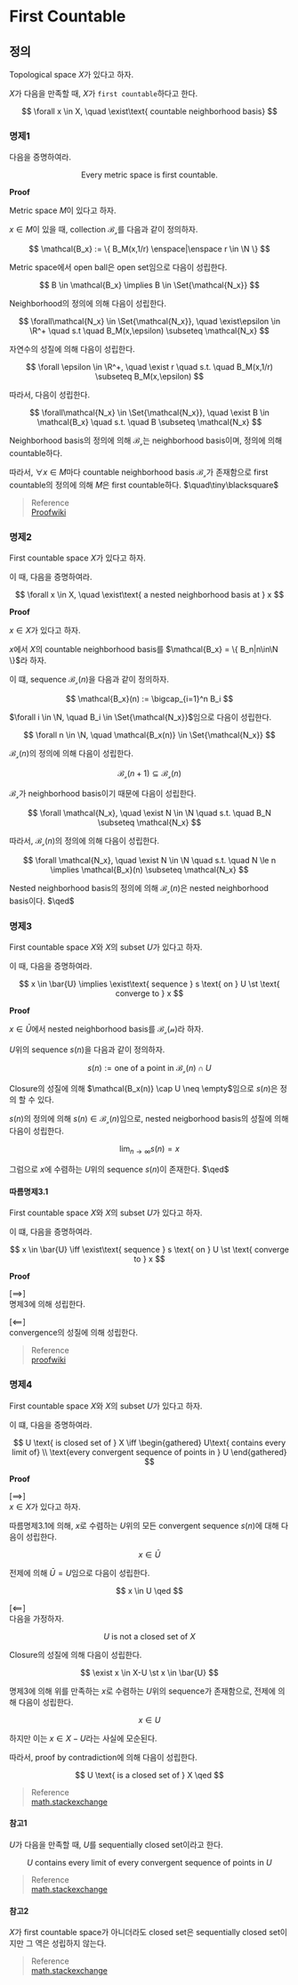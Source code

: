 # First Countable
## 정의
Topological space $X$가 있다고 하자.

$X$가 다음을 만족할 때, $X$가 `first countable`하다고 한다.

$$ \forall x \in X, \quad \exist\text{ countable neighborhood basis} $$

### 명제1
다음을 증명하여라.

$$ \text{Every metric space is first countable.} $$

**Proof**

Metric space $M$이 있다고 하자.

$x \in M$이 있을 때, collection $\mathcal{B_x}$를 다음과 같이 정의하자.

$$ \mathcal{B_x} := \{ B_M(x,1/r) \enspace|\enspace r \in \N \} $$

Metric space에서 open ball은 open set임으로 다음이 성립한다.

$$ B \in \mathcal{B_x} \implies B \in \Set{\mathcal{N_x}} $$

Neighborhood의 정의에 의해 다음이 성립한다.

$$ \forall\mathcal{N_x} \in \Set{\mathcal{N_x}}, \quad \exist\epsilon \in \R^+ \quad s.t \quad B_M(x,\epsilon) \subseteq \mathcal{N_x} $$

자연수의 성질에 의해 다음이 성립한다.

$$ \forall \epsilon \in \R^+, \quad \exist r \quad s.t. \quad B_M(x,1/r) \subseteq B_M(x,\epsilon) $$

따라서, 다음이 성립한다.

$$ \forall\mathcal{N_x} \in \Set{\mathcal{N_x}}, \quad \exist B \in \mathcal{B_x} \quad s.t. \quad B \subseteq \mathcal{N_x} $$

Neighborhood basis의 정의에 의해 $\mathcal{B_x}$는 neighborhood basis이며, 정의에 의해 countable하다.

따라서, $\forall x\in M$마다 countable neighborhood basis $\mathcal{B_x}$가 존재함으로 first countable의 정의에 의해 $M$은 first countable하다. $\quad\tiny\blacksquare$

> Reference  
> [Proofwiki](https://proofwiki.org/wiki/Metric_Space_is_First-Countable)

### 명제2
First countable space $X$가 있다고 하자.

이 때, 다음을 증명하여라.

$$ \forall x \in X, \quad \exist\text{ a nested neighborhood basis at } x $$

**Proof**

$x \in X$가 있다고 하자.

$x$에서 $X$의 countable neighborhood basis를 $\mathcal{B_x} = \{ B_n|n\in\N \}$라 하자.

이 떄, sequence $\mathcal{B_x}(n)$을 다음과 같이 정의하자.

$$ \mathcal{B_x}(n) := \bigcap_{i=1}^n B_i $$

$\forall i \in \N, \quad B_i \in \Set{\mathcal{N_x}}$임으로 다음이 성립한다.

$$ \forall n \in \N, \quad \mathcal{B_x(n)} \in \Set{\mathcal{N_x}} $$

$\mathcal{B_x}(n)$의 정의에 의해 다음이 성립한다.

$$ \mathcal{B_x}(n+1) \subseteq \mathcal{B_x}(n) $$

$\mathcal{B_x}$가 neighborhood basis이기 때문에 다음이 성립한다.

$$ \forall \mathcal{N_x}, \quad \exist N \in \N \quad s.t. \quad B_N \subseteq \mathcal{N_x} $$

따라서, $\mathcal{B_x}(n)$의 정의에 의해 다음이 성립한다.

$$ \forall \mathcal{N_x}, \quad \exist N \in \N \quad s.t. \quad N \le n \implies  \mathcal{B_x}(n) \subseteq \mathcal{N_x} $$

Nested neighborhood basis의 정의에 의해 $\mathcal{B_x}(n)$은 nested neighborhood basis이다. $\qed$

### 명제3
First countable space $X$와 $X$의 subset $U$가 있다고 하자.

이 때, 다음을 증명하여라.

$$ x \in \bar{U} \implies \exist\text{ sequence } s \text{ on } U \st \text{ converge to } x $$

**Proof**

$x \in \bar{U}$에서 nested neighborhood basis를 $\mathcal{B_x(n)}$라 하자.

$U$위의 sequence $s(n)$을 다음과 같이 정의하자.

$$ s(n) := \text{one of a point in } \mathcal{B_x}(n) \cap U$$

Closure의 성질에 의해 $\mathcal{B_x(n)} \cap U \neq \empty$임으로 $s(n)$은 정의 할 수 있다.

$s(n)$의 정의에 의해 $s(n) \in \mathcal{B_x}(n)$임으로, nested neigborhood basis의 성질에 의해 다음이 성립한다.

$$ \lim_{n \rightarrow \infty} s(n) = x $$

그럼으로 $x$에 수렴하는 $U$위의 sequence $s(n)$이 존재한다. $\qed$

#### 따름명제3.1
First countable space $X$와 $X$의 subset $U$가 있다고 하자.

이 떄, 다음을 증명하여라.

$$ x \in \bar{U} \iff \exist\text{ sequence } s \text{ on } U \st \text{ converge to } x $$

**Proof**

[$\implies$]  
명제3에 의해 성립한다.

[$\impliedby$]  
convergence의 성질에 의해 성립한다.

> Reference  
> [proofwiki](https://proofwiki.org/wiki/Sequence_Lemma)

### 명제4
First countable space $X$와 $X$의 subset $U$가 있다고 하자.

이 떄, 다음을 증명하여라.

$$ U \text{ is closed set of } X \iff \begin{gathered} U\text{ contains every limit of} \\ \text{every convergent sequence of points in } U \end{gathered}  $$

**Proof**

[$\implies$]  
$x \in X$가 있다고 하자.

따름명제3.1에 의해, $x$로 수렴하는 $U$위의 모든 convergent sequence $s(n)$에 대해 다음이 성립한다.

$$ x \in \bar{U} $$

전제에 의해 $\bar{U} = U$임으로 다음이 성립한다.

$$ x \in U \qed $$

[$\impliedby$]  
다음을 가정하자.

$$ U \text{ is not a closed set of } X $$

Closure의 성질에 의해 다음이 성립한다.

$$ \exist x \in X-U \st x \in \bar{U} $$

명제3에 의해 위를 만족하는 $x$로 수렴하는 $U$위의 sequence가 존재함으로, 전제에 의해 다음이 성립한다.

$$ x \in U $$

하지만 이는 $x \in X-U$라는 사실에 모순된다.

따라서, proof by contradiction에 의해 다음이 성립한다.

$$ U \text{ is a closed set of } X \qed $$

> Reference  
> [math.stackexchange](https://math.stackexchange.com/questions/3002079/what-is-the-proof-that-first-countable-is-sufficient-to-say-that-sequentially-cl)

#### 참고1
$U$가 다음을 만족할 때, $U$를 sequentially closed set이라고 한다.

$$ U\text{ contains every limit of every convergent sequence of points in } U $$

> Reference  
> [math.stackexchange](https://math.stackexchange.com/questions/1912653/a-subset-of-a-topological-space-is-closed-iff-it-contains-all-its-limit-points)

#### 참고2
$X$가 first countable space가 아니더라도 closed set은 sequentially closed set이지만 그 역은 성립하지 않는다.

> Reference  
> [math.stackexchange](https://math.stackexchange.com/questions/2940442/why-closed-implies-sequentially-closed-but-not-the-converse)
